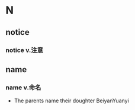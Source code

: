 
# N

## notice

### notice v.注意

## name

### name v.命名

- The parents name their doughter BeiyanYuanyi
